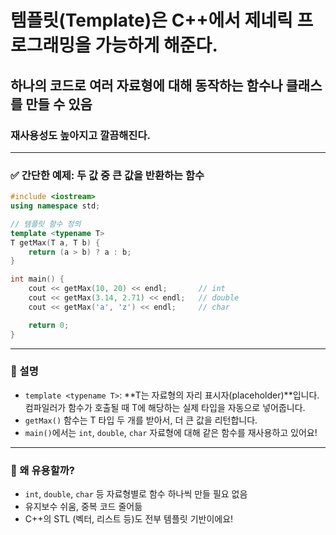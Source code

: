 # 템플릿(Template)은 C++에서 제네릭 프로그래밍을 가능하게 해준다.
##  하나의 코드로 **여러 자료형에 대해 동작하는 함수나 클래스**를 만들 수 있음
### 재사용성도 높아지고 깔끔해진다.

---

### ✅ 간단한 예제: 두 값 중 큰 값을 반환하는 함수

```cpp
#include <iostream>
using namespace std;

// 템플릿 함수 정의
template <typename T>
T getMax(T a, T b) {
    return (a > b) ? a : b;
}

int main() {
    cout << getMax(10, 20) << endl;       // int
    cout << getMax(3.14, 2.71) << endl;   // double
    cout << getMax('a', 'z') << endl;     // char

    return 0;
}
```

---

### 🧠 설명

- `template <typename T>`: **T는 자료형의 자리 표시자(placeholder)**입니다. 컴파일러가 함수가 호출될 때 T에 해당하는 실제 타입을 자동으로 넣어줍니다.
- `getMax()` 함수는 T 타입 두 개를 받아서, 더 큰 값을 리턴합니다.
- `main()`에서는 `int`, `double`, `char` 자료형에 대해 같은 함수를 재사용하고 있어요!

---

### 📌 왜 유용할까?

- `int`, `double`, `char` 등 자료형별로 함수 하나씩 만들 필요 없음
- 유지보수 쉬움, 중복 코드 줄어듦
- C++의 STL (벡터, 리스트 등)도 전부 템플릿 기반이에요!
